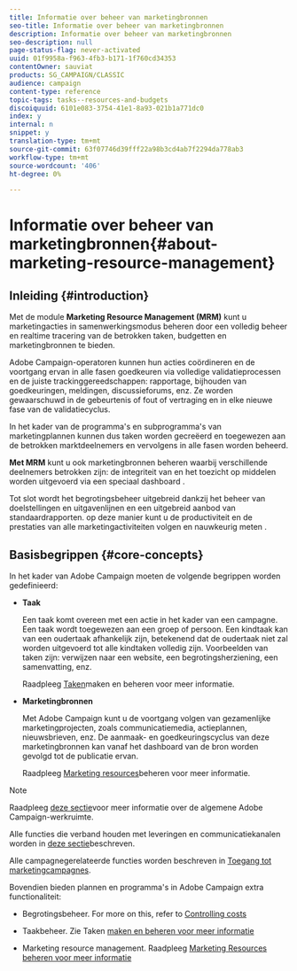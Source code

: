 ```yaml
---
title: Informatie over beheer van marketingbronnen
seo-title: Informatie over beheer van marketingbronnen
description: Informatie over beheer van marketingbronnen
seo-description: null
page-status-flag: never-activated
uuid: 01f9958a-f963-4fb3-b171-1f760cd34353
contentOwner: sauviat
products: SG_CAMPAIGN/CLASSIC
audience: campaign
content-type: reference
topic-tags: tasks--resources-and-budgets
discoiquuid: 6101e083-3754-41e1-8a93-021b1a771dc0
index: y
internal: n
snippet: y
translation-type: tm+mt
source-git-commit: 63f07746d39fff22a98b3cd4ab7f2294da778ab3
workflow-type: tm+mt
source-wordcount: '406'
ht-degree: 0%

---
```



# Informatie over beheer van marketingbronnen{#about-marketing-resource-management}

## Inleiding {#introduction}

Met de module **Marketing Resource Management (MRM)** kunt u marketingacties in samenwerkingsmodus beheren door een volledig beheer en realtime tracering van de betrokken taken, budgetten en marketingbronnen te bieden.

Adobe Campaign-operatoren kunnen hun acties coördineren en de voortgang ervan in alle fasen goedkeuren via volledige validatieprocessen en de juiste trackinggereedschappen: rapportage, bijhouden van goedkeuringen, meldingen, discussieforums, enz. Ze worden gewaarschuwd in de gebeurtenis of fout of vertraging en in elke nieuwe fase van de validatiecyclus.

In het kader van de programma&#39;s en subprogramma&#39;s van marketingplannen kunnen dus taken worden gecreëerd en toegewezen aan de betrokken marktdeelnemers en vervolgens in alle fasen worden beheerd.

**Met MRM** kunt u ook marketingbronnen beheren waarbij verschillende deelnemers betrokken zijn: de integriteit van en het toezicht op middelen worden uitgevoerd via een speciaal dashboard .

Tot slot wordt het begrotingsbeheer uitgebreid dankzij het beheer van doelstellingen en uitgavenlijnen en een uitgebreid aanbod van standaardrapporten. op deze manier kunt u de productiviteit en de prestaties van alle marketingactiviteiten volgen en nauwkeurig meten .

## Basisbegrippen {#core-concepts}

In het kader van Adobe Campaign moeten de volgende begrippen worden gedefinieerd:

* **Taak**

   Een taak komt overeen met een actie in het kader van een campagne. Een taak wordt toegewezen aan een groep of persoon. Een kindtaak kan van een oudertaak afhankelijk zijn, betekenend dat de oudertaak niet zal worden uitgevoerd tot alle kindtaken volledig zijn. Voorbeelden van taken zijn: verwijzen naar een website, een begrotingsherziening, een samenvatting, enz.

   Raadpleeg [Taken](../../campaign/using/creating-and-managing-tasks.md)maken en beheren voor meer informatie.

* **Marketingbronnen**

   Met Adobe Campaign kunt u de voortgang volgen van gezamenlijke marketingprojecten, zoals communicatiemedia, actieplannen, nieuwsbrieven, enz. De aanmaak- en goedkeuringscyclus van deze marketingbronnen kan vanaf het dashboard van de bron worden gevolgd tot de publicatie ervan.

   Raadpleeg [Marketing resources](../../campaign/using/managing-marketing-resources.md)beheren voor meer informatie.

>[!NOTE]
>
>Raadpleeg [deze sectie](../../platform/using/adobe-campaign-workspace.md)voor meer informatie over de algemene Adobe Campaign-werkruimte.
>  
>Alle functies die verband houden met leveringen en communicatiekanalen worden in [deze sectie](../../delivery/using/steps-about-delivery-creation-steps.md)beschreven.
>
>Alle campagnegerelateerde functies worden beschreven in [Toegang tot marketingcampagnes](../../campaign/using/accessing-marketing-campaigns.md).

Bovendien bieden plannen en programma&#39;s in Adobe Campaign extra functionaliteit:

* Begrotingsbeheer. For more on this, refer to [Controlling costs](../../campaign/using/controlling-costs.md)

* Taakbeheer. Zie Taken [maken en beheren voor meer informatie](../../campaign/using/creating-and-managing-tasks.md)

* Marketing resource management. Raadpleeg [Marketing Resources beheren voor meer informatie](../../campaign/using/managing-marketing-resources.md)

